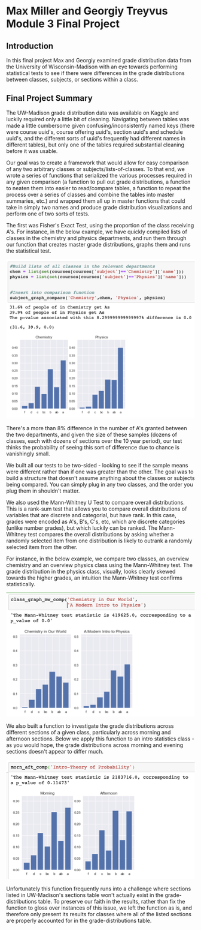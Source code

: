 
# Max Miller and Georgiy Treyvus Module 3 Final Project


## Introduction

In this final project Max and Georgiy examined grade distribution data from the University of Wisconsin-Madison with an eye towards performing statistical tests to see if there were differences in the grade distributions between classes, subjects, or sections within a class.

## Final Project Summary

The UW-Madison grade distribution data was available on Kaggle and luckily required only a little bit of cleaning. Navigating between tables was made a little cumbersome given confusing/inconsistently named keys (there were course uuid's, course offering uuid's, section uuid's and schedule uuid's, and the different sorts of uuid's frequently had different names in different tables), but only one of the tables required substantial cleaning before it was usable.

Our goal was to create a framework that would allow for easy comparison of any two arbitrary classes or subjects/lists-of-classes. To that end, we wrote a series of functions that serialized the various processes required in any given comparison (a function to pull out grade distributions, a function to neaten them into easier to read/compare tables, a function to repeat the process over a series of classes and combine the tables into master summaries, etc.) and wrapped them all up in master functions that could take in simply two names and produce grade distribution visualizations and perform one of two sorts of tests.

The first was Fisher's Exact Test, using the proportion of the class receiving A's. For instance, in the below example, we have quickly compiled lists of classes in the chemistry and physics departments, and run them through our function that creates master grade distributions, graphs them and runs the statistical test.

![Chemistry appears to grade harder than physics](https://raw.githubusercontent.com/max-miller/Project-3/master/chem%20phys%20compare.png)

There's a more than 8% difference in the number of A's granted between the two departments, and given the size of these samples (dozens of classes, each with dozens of sections over the 10 year period), our test thinks the probability of seeing this sort of difference due to chance is vanishingly small.

We built all our tests to be two-sided - looking to see if the sample means were different rather than if one was greater than the other. The goal was to build a structure that doesn't assume anything about the classes or subjects being compared. You can simply plug in any two classes, and the order you plug them in shouldn't matter.

We also used the Mann-Whitney U Test to compare overall distributions. This is a rank-sum test that allows you to compare overall distributions of variables that are discrete and categorial, but have rank. In this case, grades were encoded as A's, B's, C's, etc, which are discrete categories (unlike number grades), but which luckily can be ranked. The Mann-Whitney test compares the overall distributions by asking whether a randomly selected item from one distribution is likely to outrank a randomly selected item from the other.

For instance, in the below example, we compare two classes, an overview chemistry and an overview physics class using the Mann-Whitney test. The grade distribution in the physics class, visually, looks clearly skewed towards the higher grades, an intuition the Mann-Whitney test confirms statistically.

![In this class to comparison, physics still looks like an easier grader](https://github.com/max-miller/Project-3/blob/master/chem%20phys%20class.png?raw=true)

We also built a function to investigate the grade distributions across different sections of a given class, particularly across morning and afternoon sections. Below we apply this function to an intro statistics class - as you would hope, the grade distributions across morning and evening sections doesn't appear to differ much.

![alt text](https://github.com/max-miller/Project-3/blob/master/stats%20mw.png?raw=true)

Unfortunately this function frequently runs into a challenge where sections listed in UW-Madison's sections table won't actually exist in the grade-distributions table. To preserve our faith in the results, rather than fix the function to gloss over instances of this issue, we left the function as is, and therefore only present its results for classes where all of the listed sections are properly accounted for in the grade-distributions table.

